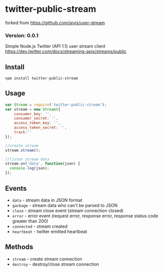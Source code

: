 twitter-public-stream
=====================

forked from https://github.com/aivis/user-stream

### Version: 0.0.1 ###

Simple Node.js Twitter (API 1.1) user stream client https://dev.twitter.com/docs/streaming-apis/streams/public

Install
-------
```npm install twitter-public-stream```

Usage
-------
```javascript
var Stream = require('twitter-public-stream');
var stream = new Stream({
    consumer_key: '',
    consumer_secret: '',
    access_token_key: '',
    access_token_secret: '',
	track:''
});

//create stream
stream.stream();

//listen stream data
stream.on('data', function(json) {
  console.log(json);
});
```

Events
-------
- ```data```        - stream data in JSON format
- ```garbage```     - stream data who can't be parsed to JSON
- ```close```       - stream close event (stream connection closed)
- ```error```       - error event (request error, response error, response status code greater than 200)
- ```connected```   - stream created
- ```heartbeat```   - twitter emitted heartbeat

Methods
-------
- ```stream```  - create stream connection
- ```destroy``` - destroy/close stream connection